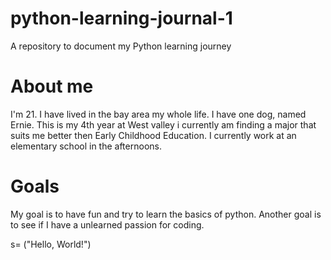 # python-learning-journal-1
A repository to document my Python learning journey

# About me 
  I'm 21. I have lived in the bay area my whole life. I have one dog, named Ernie. This is my 4th year at West valley i currently am finding a major that suits me better then Early Childhood Education. I currently work at an elementary school in the afternoons.  

# Goals 
  My goal is to have fun and try to learn the basics of python. Another goal is to see if I have a unlearned passion for coding.
 
 s= ("Hello, World!")
